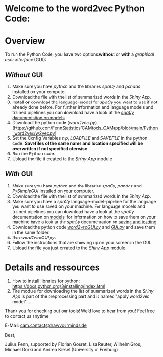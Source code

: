 Welcome to the word2vec Python Code:
===============================================

# Overview
To run the Python Code, you have two options:**without** or **with** a *graphical user interface* (GUI):

## *Without* GUI
1. Make sure you have *python* and the libraries *spaCy* and *pandas* installed on your computer.
2. Download the file with the list of summarized words in the *Shiny App*. 
3. Install **or** download the language-model for *spaCy* you want to use if not already done before. For further information and language models and trained pipelines you can download have a look at the [*spaCy* documentation on models](https://spacy.io/models)
4. Download the python code (*word2vec.py*) (https://github.com/FennStatistics/CAMtools_CAMapp/blob/main/Python_word2vec/w2vec.py)    
5. Set the Config Variables *nlp*, *LOADFILE* and *SAVEFILE* in the python code. **Savefiles of the same name and location specified will be overwritten if not specified oterwise** 
7. Run the Python code.
8. Upload the file it created to the *Shiny App* module

## *With* GUI
1. Make sure you have *python* and the libraries *spaCy*, *pandas* and *PySimpleGUI* installed on your computer.
2. Download the file with the list of summarized words in the *Shiny App*. 
3. Make sure you have a *spaCy* language-model-pipeline for the language you want to use saved on your machine. For language models and trained pipelines you can download have a look at the *spaCy* documentation on [models](https://spacy.io/models), for information on how to save them on your machine have a look at the *spaCy* documentation on [saving and loading](https://spacy.io/usage/saving-loading)   
4. Download the python code [*word2vecGUI.py*](https://github.com/FennStatistics/CAMtools_CAMapp/blob/main/Python_word2vec/w2vecGUI.py) and [*GUI.py*](https://github.com/FennStatistics/CAMtools_CAMapp/blob/main/Python_word2vec/GUI.py) and save them in the same folder.
5. Run *word2vecGUI.py*.
6. Follow the instructions that are showing up on your screen in the GUI.
7. Upload the file you just created to the *Shiny App* module.


# Details and ressources
1. How to install libraries for python: https://docs.python.org/3/installing/index.html
2. The module for downloading the list of summarized words in the *Shiny App* is part of the preprocessing part and is named "apply word2vec model". 
...

Thank you for checking out our tools! We’d love to hear from you! Feel free to contact us anytime. 

E-Mail: <cam.contact@drawyourminds.de>

Best,

Julius Fenn, supported by Florian Gouret, Lisa Reuter, Wilhelm Gros, Michael Gorki and Andrea Kiesel (University of Freiburg)
